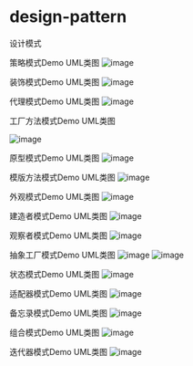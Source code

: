 # design-pattern
设计模式

策略模式Demo  UML类图
 ![image](https://github.com/keith002/picture/blob/master/design-pattern/patternstrategy.png)
 
装饰模式Demo UML类图
 ![image](https://github.com/keith002/picture/blob/master/design-pattern/decoratorpattern.png)
 
代理模式Demo UML类图
 ![image](https://github.com/keith002/picture/blob/master/design-pattern/proxypattern.png)
 
工厂方法模式Demo UML类图 

 ![image](https://github.com/keith002/picture/blob/master/design-pattern/factorymethodpattern.png)

原型模式Demo UML类图 
![image](https://github.com/keith002/picture/blob/master/design-pattern/prototypepattern.png)

模版方法模式Demo UML类图 
![image](https://github.com/keith002/picture/blob/master/design-pattern/templatepattern.png)

外观模式Demo UML类图 
![image](https://github.com/keith002/picture/blob/master/design-pattern/facadepattern.png)

建造者模式Demo UML类图 
![image](https://github.com/keith002/picture/blob/master/design-pattern/builderpattern.png)

观察者模式Demo UML类图 
![image](https://github.com/keith002/picture/blob/master/design-pattern/observerpattern.png)


抽象工厂模式Demo UML类图 
![image](https://github.com/keith002/picture/blob/master/design-pattern/abstractfactorypattern.png)
![image](https://github.com/keith002/picture/blob/master/design-pattern/abstractfactorypattern02.png)

状态模式Demo UML类图 
![image](https://github.com/keith002/picture/blob/master/design-pattern/statepattern.png)

适配器模式Demo UML类图 
![image](https://github.com/keith002/picture/blob/master/design-pattern/adapterpattern.png)

备忘录模式Demo UML类图 
![image](https://github.com/keith002/picture/blob/master/design-pattern/mementopattern.png)

组合模式Demo UML类图 
![image](https://github.com/keith002/picture/blob/master/design-pattern/compositepattern.png)

迭代器模式Demo UML类图 
![image](https://github.com/keith002/picture/blob/master/design-pattern/iteratorpattern.png)
